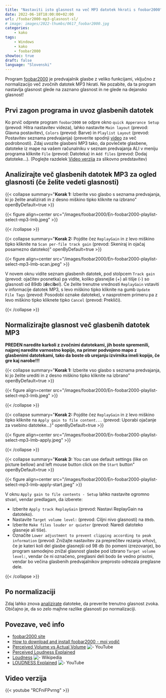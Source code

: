 ```yaml
---
title: "Nastaviti isto glasnost na več MP3 datotek hkrati s foobar2000"
date: 2022-06-18T18:00:00+02:00
url: /foobar2000-mp3-glasnost-sl/
# image: images/2022-thumbs/0617_foobar2000.jpg
categories:
    - kako
tags:
    - Windows
    - kako
    - foobar2000
showtoc: true
draft: false
language: "Slovenski"
---
```


Program [foobar2000](https://www.foobar2000.org/ "Kliknite/tapnite, da odprete spletno stran!") je predvajalnik glasbe z veliko funkcijami, vključno z normalizacijo več zvočnih datotek MP3 hkrati. Ne pozabite, da ta program nastavlja glasnost glede na zaznano glasnost in ne glede na dejansko glasnost!

## Prvi zagon programa in uvoz glasbenih datotek

Ko prvič odprete program `foobar2000` se odpre okno `quick Apperance Setup` (prevod: Hitra nastavitev videza), lahko nastavite `Main layout` (prevod: Glavna postavitev), `Colors` (prevod: Barve) in `Playlist Layout` (prevod: Postavitev seznama predvajanja) (preverite spodnji [video](#video-verzija "Kliknite/tapnite, da odprete razdelek!") za več podrobnosti). Zdaj uvozite glasbeni MP3 tako, da povlečete glasbene, datoteke iz mape na vašem računalniku v seznam predvajanja ALI v meniju programa kliknite `File` (prevod: Datoteka) in `Add files` (prevod: Dodaj datoteke...). (Poglejte razdelek [Video verzija](#video-verzija "Kliknite/tapnite, da odprete razdelek!") za slikovno predstavitev)

## Analizirajte več glasbenih datotek MP3 za ogled glasnosti (če želite vedeti glasnosti)

{{< collapse summary="**Korak 1:** Izberite vso glasbo s seznama predvajanja, ki jo želite analizirati in z desno miškino tipko kliknite na izbrano" openByDefault=true >}}

   {{< figure align=center src="/images/foobar2000/En-foobar2000-playlist-select-mp3-lmb.jpeg" >}}

{{< /collapse >}}

{{< collapse summary="**Korak 2:** Pojdite čez `ReplayGain` in z levo miškino tipko kliknite na `Scan per-file track gain` (prevod: Skeniraj in ojačaj posamezno datoteko)" openByDefault=true >}}

   {{< figure align=center src="/images/foobar2000/En-foobar2000-playlist-select-mp3-lmb-scan.jpeg" >}}

   V novem oknu vidite seznam glasbenih datotek, pod stolpcem `Track gain` (prevod: ojačitev posnetka) pa vidite, koliko glasnejše (+) ali tišje (-) so glasnosti od 89db (**d**eci**b**el). Če želite trenutne vrednosti `ReplayGain` vstaviti v informacije datotek MP3, s levo miškino tipko kliknite na gumb `Update File Tags` (prevod: Posodobi oznake datoteke), v nasprotnem primeru pa z levo miškino tipko kliknete tipko `Cancel` (prevod: Prekliči).

{{< /collapse >}}

## Normalizirajte glasnost več glasbenih datotek MP3

**PREDEN naredite karkoli z zvočnimi datotekami, jih boste spremenili, najprej naredite varnostno kopijo, na primer podvojeno mapo z glasbenimi datotekami, tako da boste ob urejanju izvirnika imeli kopijo, če gre kaj narobe!!!**

{{< collapse summary="**Korak 1:** Izberite vso glasbo s seznama predvajanja, ki jo želite urediti in z desno miškino tipko kliknite na izbrano" openByDefault=true >}}

   {{< figure align=center src="/images/foobar2000/En-foobar2000-playlist-select-mp3-lmb.jpeg" >}}

{{< /collapse >}}

{{< collapse summary="**Korak 2:** Pojdite čez `ReplayGain` in z levo miškino tipko kliknite na `Apply gain to file content...` (prevod: Uporabi ojačanje za vsebino datoteke...)" openByDefault=true >}}

   {{< figure align=center src="/images/foobar2000/En-foobar2000-playlist-select-mp3-lmb-apply.jpeg" >}}

{{< /collapse >}}

{{< collapse summary="**Korak 3:** You can use default settings (like on picture bellow) and left mouse button click on the `Start` button" openByDefault=true >}}

   {{< figure align=center src="/images/foobar2000/En-foobar2000-playlist-select-mp3-lmb-apply-start.jpeg" >}}

   V oknu `Apply gain to file contents - Setup` lahko nastavite ogromno stvari, vendar predlagam, da izberete:
   - Izberite `Apply track ReplayGain` (prevod: Nastavi ReplayGain na datoteko).
   - Nastavite `Target volume level:` (prevod: Ciljni nivo glasnosti) na `89db`.
   - Izberite `Make files louder or quieter` (prevod: Naredi datoteko glasneje ali tiše).
   - Označite `Lower adjustment to prevent clipping according to peak information` (prevod: Znižajte nastavitev za preprečitev rezanja vrhov), če je kateri koli del glasbe glasnejši od 98 db (to pomeni izrezovanje), bo program samodejno znižal glasnost glasbe pod izbrano `Target volume level:`, vendar če ni označeno, preglasni deli bodo še vedno prisotni, vendar bo večina glasbenih predvajalnikov preprosto odrezala preglasne dele.

{{< /collapse >}}   <!-- (prevod: ) -->

## Po normalizaciji

Zdaj lahko znova [analizirate](#analizirajte-več-glasbenih-datotek-mp3-za-ogled-glasnosti-če-želite-vedeti-glasnosti "Kliknite/tapnite, da odprete razdelek!") datoteke, da preverite trenutno glasnost zvoka. Običajno je, da so zelo majhne razlike glasnosti po normalizaciji.

## Povezave, več info

- [foobar2000 site](https://www.foobar2000.org/ "Kliknite/tapnite, da odprete spletno stran!")
- [How to download and install foobar2000 - moj vodič](/foobar2000-namestitev-sl/ "Kliknite/tapnite, da odprete vodič!")
- [Perceived Volume vs Actual Volume](https://www.youtube.com/watch?v=5SQFV8fv0Ho "Kliknite/tapnite, da odprete video!") ![- YouTube](/images/social-logos/YouTube.png)
- [Perceived Loudness Explained](https://www.blackghostaudio.com/blog/perceived-loudness-explained "Kliknite/tapnite, da odprete spletno stran!")
- [Loudness](https://en.wikipedia.org/wiki/Loudness "Kliknite/tapnite, da odprete spletno stran!") ![- Wikipedia](/images/social-logos/logo_Wikipedia_20x20px.png)
- [LOUDNESS Explained](https://www.youtube.com/watch?v=rRsxwDd59kc "Kliknite/tapnite, da odprete video!") ![- YouTube](/images/social-logos/YouTube.png)

## Video verzija

{{< youtube "RCFniFPvrng" >}}
